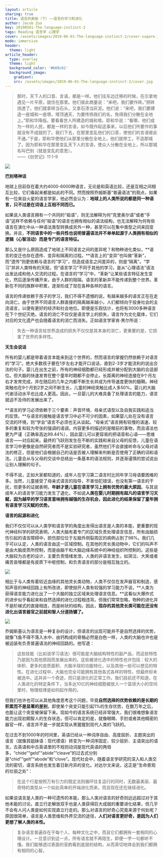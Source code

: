 ```yaml
---
layout: article
sharing: true
title: 语言的奥秘（下）——语言的学习和进化
author: Jacob Zuo
key: 20190501-The-language-instinct-2
tags: Reading 语言学 心理学
cover: /assets/images/2019-06-01-The-language-instinct-2/cover-suqare.jpg
mode: immersive
header:
  theme: light
article_header:
  type: overlay
  theme: light
  background_color: '#b69c61'
  background_image: 
    gradient: 
    src: /assets/images/2019-06-01-The-language-instinct-2/cover.jpg
---
```


> 那时，天下人的口音、言语，都是一样。他们往东边迁移的时候，在示拿地遇见一片平原，就住在那里。他们彼此商量说：“来吧，我们要作砖。”把砖烧透了。他们就拿砖当石头，又拿石漆当灰泥。他们说：“来吧，我们要建造一座城和一座塔，塔顶通天，为要传扬我们的名，免得我们分散在全地上。”耶和华降临，要看看世人所建造的城和塔。耶和华说：“看哪，他们成为一样的人民，都是一样的言语，如今既作起这事来，以后他们所要作的事就没有不成就的了。我们下去，在那里变乱他们的口音，使他们的言语彼此不通。”于是，耶和华使他们从那里分散在全地上。他们就停工，不造那城了。因为耶和华在那里变乱天下人的言语，使众人分散在全地上，所以那城名叫巴别（就是变乱的意思）。  
> ——《创世记》11:1-9

![]({{site.url}}/assets/images/2019-06-01-The-language-instinct-2/cover-clear.jpg)

<!--more-->

**巴别塔神话**

地球上目前存在着大约4000-6000种语言，无论是和英语比较，还是互相之间相互比较，它们看起来都是如此的不同。然而按照乔姆斯基“普遍语法”的观点，如果有一位来自火星的语言学家，他必然会认为：**地球上的人类所说的都是同一种语言，只不过是在词语上互相不同而已。**

如果说人类语言拥有一个共同的“祖语”，则无法解释为何“克里奥尔语”或者“手语”这样不依赖与任何“祖语”的语言也拥有相似的语法结构，也无法解释为何有些语言在演化中从一种语法类型转换成另外一种，甚至可以在集中类型之间来回变换。并且，**不同语言中的一些共性也说明普遍语法并不单单起源于人类拥有相似的逻辑（心智活动）而是专门的语言特征。**

那么又是什么原因造成了地球上不同语言之间的差异呢？和物种进化类似，**语言的变迁也存在遗传、变异和隔离的过程。**语言上的“变异”也叫做“革新”，而“遗传”则更依赖与语言的“学习”，但造成语言之间差异的，则是“隔离”。“学习”并非人类特有的天赋，但“语言学习”不同于其他的学习，是从“心理语法”语法出发达成和他人交流的过程。在语言的“学习”中，“革新”让某些语言特征发生变化，然后逐渐传播开来，由于人群的阻隔，语言的革新并不能传递到整个世界。革新在不同的族群中积累，逐渐形成了现在各种各样的语言。

语言的传递依赖于孩子的学习，我们不得不遗憾的说，有越来越多的语言正在在走向消亡。由于世界不同语言人群直接的隔离越来越小，人们都倾向于投身社会的主流语言，以便有更好的经济和社会地位。即便是乐观估计，也将有3000多种语言在下个世纪灭绝。语言的消亡不仅仅是语言学上的损失，语言作为文化载体，它们对应的文化遗产也会随着语言的消亡而消失。正如语言学家肯·黑尔所说：

> 失去一种语言给世界造成的损失不仅仅是其本身的消亡，更重要的是，它损害了世界的多样性。

**天生会说话**

所有的婴儿都是带着语言本能来到这个世界的，然而语言的掌握仍然依赖于对语言的“学习”。绝大多数孩子要在1岁左右才能开口说话，直到2-3岁才能流利的说出合法的句子。婴儿在出生之前，所有的神经细胞都已经形成并被分配到大脑的合适部位。但大脑的快速发育在整个童年时期都不会停止。长距离的神经连接在9个月左右才发育完成，并在随后的几年之内都不断生长并成为传导速度更快的髓鞘。神经突触也在9个月到2岁之间不断生长，儿童的神经突触比成人多50%。婴儿的大脑代谢活动水平也比成人更高。因此，一旦婴儿的大难具备了处理语言的能力，语言就迫不及待的发展出来了。

**语言的学习必须依赖于三个要素：声音环境、母亲式语型以及自我实践和适当的反馈。**与语言的接触是语言学习中必不可少的因素，如果婴儿处在没有语言交流的环境，则“学会”语言不必须也无从谈起。“母亲式”语言拥有较慢的语速、较多的重复和较为夸张的强调的语调，内容更多的描述的是眼前的事物，而且语法也更为严谨（正确率高达99.44%），因此婴儿可以更容易的把语音和心语——思维语言——对应起来。最终的飞跃则发生在不断的实践和来自父母的反馈，儿童在语言学习中更像是自然研究者而不是实验研究者，虽然他们不会直接听命与父母对语法的修正，但是他们会根据自己的话是否被人理解来判断是否使用了正确的词和语法。儿童会从与父母的交谈中总结出一条基本的语法规则，并逐渐谨慎的尝试说出让别人理解的句子。

不得不说，正如大家都知道的，成年人在学习第二语言时比同年学习母语要困难的多。当然，儿童接受了母亲式语言的指导，不害怕犯错误，也没有第一语言的干扰，但更多的证据表明，**年龄才是儿童在语言学习上拥有优势的最大原因**。与其说成年人的语言学习能力发生了退化，不如说**人类在婴儿时期拥有超凡的语言学习天赋，因为越早的学习语言意味拥有越强的生存机会，因此进化的结果保留了童年拥有语言学习天赋的优势。**

**语言的起源和进化**

我们不仅仅可以从人类学和语言学的角度出发得出语言是人类的本能，更重要的现代神经科学的研究表明，人类大脑有着专门的区域负责处理语言信息，所有由脑损伤引起的语言障碍中，损伤部位位于左脑外侧裂周区的病例占到了98%。我们几乎可以认定，人类的语言由这一区域控制。在其他的灵长类动物中，它们的叫声不是由大脑皮质所控制，而是由脑干和大脑边缘系统中的神经组织所控制的。这些是大脑较为古老的设计，主要负责情绪发泄。人类的非语言发生，如哭泣、大笑或者痛苦哀嚎都是有皮质下中枢控制，和负责语言的部分是相互独立的。

![]({{site.url}}/assets/images/2019-06-01-The-language-instinct-2/Brain.png)

相比于与人类有着较近血缘的其他灵长类动物，人类不仅仅在发声器官和制造，感知声音的神经回路上有所改进，即使抛开人类有较强的学习能力不谈，**人类为获得语言能力进化出了一个大脑的独立区域来处理语言信息。**这看似大爆炸式的进步似乎看起来和自然选择的进化过程相违背。但我们常常忽略，物种的进化并不是阶梯式的直接相连，而是树状的结构，因此，**现存的其他灵长类可能在还没有进化出语言器官之前就和智人分道扬镳了。**

![]({{site.url}}/assets/images/2019-06-01-The-language-instinct-2/Evolution-tree.png)

乔姆斯基认为语言是一种复杂的设计，但语言的出现可能并不是自然选择的优势，就像飞鱼不得不落入水中、由钙构成的骨骼必然是白色一样，人类的大脑也许也是被迫装有负责普遍语法的神经回路的。他写道：

> 这些技能（比如说学习语法）很可能是大脑结构特性的副产品，而这些特性乃是因为其他原因而发展出来的。这些被进化选中的特性也许包括：较大的体积、更多的皮质面积、大脑半球的功能特化，以及其他一些可以想见的特性。在进化过程中，大脑也完全可能拥有其他各式各样的特性，但最终却未被选中。这并非一个奇迹，而只是进化的正常工作。我们目前还不知道，在人类进化的特定条件下，当多达10亿的神经细胞被放入一个篮球大小的空间里时，物理规律是如何起作用的。

但我们也许也可以从其他角度思考这个问题，毕竟**自然选择的优势依赖的是长期的积累而不是显著的差别**，即使某个突变只能引起1%的生存优势，在数万年之后，也能让这个突变被保留下来。现如今的语言系统已经非常强大，我们很难想象语言能力出现初期智人的生存状态，但可以肯定的是，就像眼睛、手肘或者其他精密的器官一样，语言并不是一步就实现从黑猩猩到现代人类的飞跃的。

在过去不到1000年的时间里，英语已经从一种词序自由、高度屈折、主题突出的语言（就像其姐妹语：现代德语）转变为一种词序固定、较少屈折、主语突出的语言。古英语和中古英语里的不规则动词是现代英语的两倍多，“chide”“geld”“abide”“cleave”的过去式分别是“chid”“gelt”“abode”和“clove”。现代社会中，随着语言学研究的深入和人类交流的密切，语言系统也发生着日新月异的变化。对达尔文来说，这正是“生命景观的壮丽之处”：

> 在这个行星按照万有引力的既定法则循环往复运行的同时，无数最美丽、最奇特的类型从一个如此简单的开端进化而来，而且现在还在继续进化。

如果说语言是人类的一种可遗传的本能，那么人类对语言的好奇则远远超过对于其他本能的讨论。直立行走解放双手也是人类获得巨大成就的重要进化结果，但几乎不会有人问人类是如何实现直立行走的。那么对语言的好奇心究竟来源于何处呢？原因很简单，语言是人类思维和外界交流的途径，**人们对语言更好奇，是因为人们更想了解人类的本性。**

> 复杂语言普遍存在于每个人、每种文化之中，而且它们都拥有一套相同的心理设计。一旦意识到这一点，所有语言就不再陌生，即便一字一句都听不懂。我们能够透过表面的音韵看到底层的结构，从而真切地体会到我们都拥有相同的心智。
